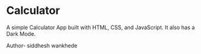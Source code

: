 # Calculator

A simple Calculator App built with HTML, CSS, and JavaScript. It also has a Dark Mode.

Author- siddhesh wankhede
